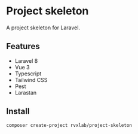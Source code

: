 # Project skeleton

A project skeleton for Laravel.

## Features

- Laravel 8
- Vue 3
- Typescript
- Tailwind CSS
- Pest
- Larastan

## Install

```shell script
composer create-project rvxlab/project-skeleton
```
